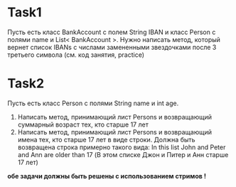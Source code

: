  # Task1  
Пусть есть класс BankAccount  с полем  String IBAN   и класс Person c  полями name и List< BankAccount >.
Нужно написать метод, который вернет список IBANs  с числами замененными звездочками после 3 третьего символа
(см. код занятия, practice)  

# Task2    
Пусть есть класс Person с полями String  name  и int  age. 
1. Написать метод, принимающий лист Persons и возвращающий суммарный возраст тех, кто старше 17 лет
2. Написать метод, принимающий лист Persons и  возвращающий имена тех, кто старше 17 лет в виде строки.
    Должна быть возвращена строка примерно такого вида:  In this list John and Peter and Ann are older than 17
   (В этом списке Джон и Питер и Анн старше 17 лет)  

**обе задачи должны быть решены с использованием стримов !**